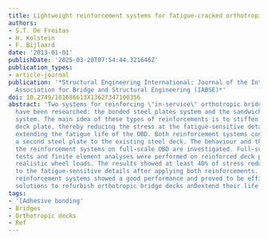 ```yaml
---
title: Lightweight reinforcement systems for fatigue-cracked orthotropic bridge decks
authors:
- S.T. De Freitas
- H. Kolstein
- F. Bijlaard
date: '2013-01-01'
publishDate: '2025-03-20T07:54:44.321646Z'
publication_types:
- article-journal
publication: '*Structural Engineering International: Journal of the International
  Association for Bridge and Structural Engineering (IABSE)*'
doi: 10.2749/101686613X13627347100356
abstract: 'Two systems for reinforcing \"in-service\" orthotropic bridge decks (OBDs)
  have been researched: the bonded steel plates system and the sandwich steel plates
  system. The main idea of these types of reinforcements is to stiffen the existing
  deck plate, thereby reducing the stress at the fatigue-sensitive details, and thus
  extending the fatigue life of the OBD. Both reinforcement systems consist of adding
  a second steel plate to the existing steel deck. The behaviour and the effect of
  the reinforcement systems on full-scale OBD are investigated. Full-scale static
  tests and finite element analyses were performed on reinforced deck panels, using
  realistic wheel loads. The results showed at least 40% of stress reduction close
  to the fatigue-sensitive details after applying both reinforcements. The two suggested
  reinforcement systems showed a good performance and proved to be efficient lightweight
  solutions to refurbish orthotropic bridge decks anDextend their life span.'
tags:
- '[Adhesive bonding'
- Bridges
- Orthotropic decks
- Ref
---
```


